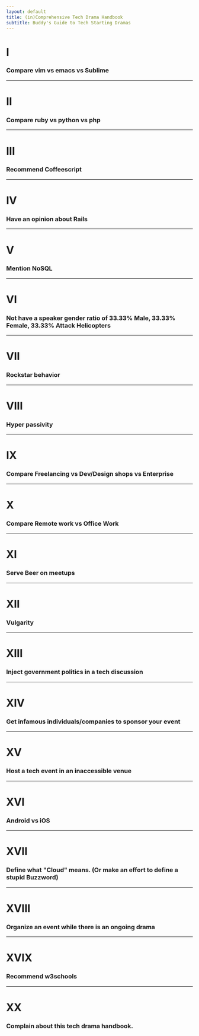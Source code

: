 ```yaml
---
layout: default
title: (in)Comprehensive Tech Drama Handbook
subtitle: Buddy's Guide to Tech Starting Dramas
---
```


# I

### Compare vim vs emacs vs Sublime

---

# II

### Compare ruby vs python vs php

---

#  III

###  Recommend Coffeescript

---


# IV

### Have an opinion about Rails

---

# V

### Mention NoSQL

---

# VI

### Not have a speaker gender ratio of 33.33% Male, 33.33% Female, 33.33% Attack Helicopters

---

# VII

### Rockstar behavior

---

# VIII

### Hyper passivity

---

# IX

### Compare Freelancing vs Dev/Design shops vs Enterprise

---

# X

### Compare Remote work vs Office Work

---

# XI

### Serve Beer on meetups

---

# XII

### Vulgarity

---

# XIII

### Inject government politics in a tech discussion

---

# XIV

### Get infamous individuals/companies to sponsor your event

---

# XV

### Host a tech event in an inaccessible venue

---

# XVI

### Android vs iOS

---

# XVII

### Define what "Cloud" means. (Or make an effort to define a stupid Buzzword)

---

# XVIII

### Organize an event while there is an ongoing drama

---

# XVIX

### Recommend w3schools

---

# XX

### Complain about this tech drama handbook.
